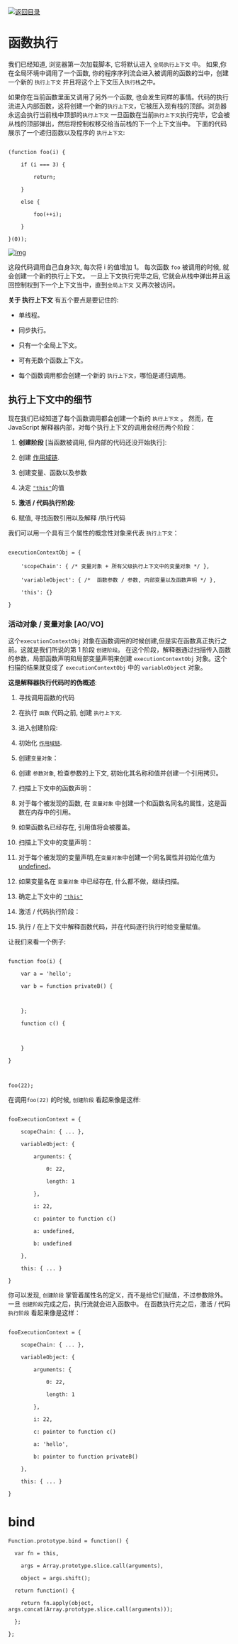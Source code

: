 [![返回目录](https://parg.co/USw)](https://parg.co/bxN) 
 
 
 

# 函数执行
我们已经知道, 浏览器第一次加载脚本, 它将默认进入 `全局执行上下文` 中。 如果,你在全局环境中调用了一个函数, 你的程序序列流会进入被调用的函数的当中，创建一个新的 `执行上下文` 并且将这个上下文压入`执行栈`之中。



如果你在当前函数里面又调用了另外一个函数, 也会发生同样的事情。代码的执行流进入内部函数，这将创建一个新的`执行上下文`，它被压入现有栈的顶部。浏览器永远会执行当前栈中顶部的`执行上下文` 一旦函数在当前`执行上下文`执行完毕，它会被从栈的顶部弹出，然后将控制权移交给当前栈的下一个上下文当中。 下面的代码展示了一个递归函数以及程序的 `执行上下文`:



```

(function foo(i) {

    if (i === 3) {

        return;

    }

    else {

        foo(++i);

    }

}(0));

```



[![img](http://p0.qhimg.com/t0151cc8a48b0da097c.gif)](http://p0.qhimg.com/t0151cc8a48b0da097c.gif)



这段代码调用自己自身3次, 每次将 i 的值增加 1。 每次函数 `foo` 被调用的时候, 就会创建一个新的执行上下文。 一旦上下文执行完毕之后, 它就会从栈中弹出并且返回控制权到下一个上下文当中，直到`全局上下文` 又再次被访问。



**关于 执行上下文** 有五个要点是要记住的:



- 单线程。

- 同步执行。

- 只有一个全局上下文。

- 可有无数个函数上下文。

- 每个函数调用都会创建一个新的 `执行上下文`，哪怕是递归调用。



## 执行上下文中的细节



现在我们已经知道了每个函数调用都会创建一个新的 `执行上下文` 。 然而，在 JavaScript 解释器内部，对每个执行上下文的调用会经历两个阶段：



1. **创建阶段** [当函数被调用, 但内部的代码还没开始执行]:

2. 创建 [作用域链](http://davidshariff.com/blog/javascript-scope-chain-and-closures/).

3. 创建变量、函数以及参数

4. 决定 [`"this"`](http://davidshariff.com/blog/javascript-this-keyword/)的值

5. **激活 / 代码执行阶段**:

6. 赋值, 寻找函数引用以及解释 /执行代码



我们可以用一个具有三个属性的概念性对象来代表 `执行上下文`：



```

executionContextObj = {

    'scopeChain': { /* 变量对象 + 所有父级执行上下文中的变量对象 */ },

    'variableObject': { /*  函数参数 / 参数, 内部变量以及函数声明 */ },

    'this': {}

}

```



### 活动对象 / 变量对象 [AO/VO]



这个`executionContextObj` 对象在函数调用的时候创建,但是实在函数真正执行之前。这就是我们所说的第 1 阶段 `创建阶段`。 在这个阶段，解释器通过扫描传入函数的参数，局部函数声明和局部变量声明来创建 `executionContextObj` 对象。这个扫描的结果就变成了 `executionContextObj` 中的 `variableObject` 对象。



**这是解释器执行代码时的伪概述**:



1. 寻找调用函数的代码

2. 在执行 `函数` 代码之前, 创建 `执行上下文`.

3. 进入创建阶段:

4. 初始化 [`作用域链`](http://davidshariff.com/blog/javascript-scope-chain-and-closures/).

5. 创建`变量对象`：

6. 创建 `参数对象`, 检查参数的上下文, 初始化其名称和值并创建一个引用拷贝。

7. 扫描上下文中的函数声明：

8. 对于每个被发现的函数, 在 `变量对象` 中创建一个和函数名同名的属性，这是函数在内存中的引用。

9. 如果函数名已经存在, 引用值将会被覆盖。

10. 扫描上下文中的变量声明：

11. 对于每个被发现的变量声明,在`变量对象`中创建一个同名属性并初始化值为 [undefined](http://davidshariff.com/blog/javascripts-undefined-explored/)。

12. 如果变量名在 `变量对象` 中已经存在, 什么都不做，继续扫描。

13. 确定上下文中的 [`"this"`](http://davidshariff.com/blog/javascript-this-keyword/)

14. 激活 / 代码执行阶段：

15. 执行 / 在上下文中解释函数代码，并在代码逐行执行时给变量赋值。



让我们来看一个例子:



```

function foo(i) {

    var a = 'hello';

    var b = function privateB() {



    };

    function c() {



    }

}



foo(22);

```



在调用`foo(22)` 的时候, `创建阶段` 看起来像是这样:



```

fooExecutionContext = {

    scopeChain: { ... },

    variableObject: {

        arguments: {

            0: 22,

            length: 1

        },

        i: 22,

        c: pointer to function c()

        a: undefined,

        b: undefined

    },

    this: { ... }

}

```



你可以发现, `创建阶段` 掌管着属性名的定义，而不是给它们赋值，不过参数除外。 一旦 `创建阶段`完成之后，执行流就会进入函数中。 在函数执行完之后，激活 / 代码 `执行阶段` 看起来像是这样：



```

fooExecutionContext = {

    scopeChain: { ... },

    variableObject: {

        arguments: {

            0: 22,

            length: 1

        },

        i: 22,

        c: pointer to function c()

        a: 'hello',

        b: pointer to function privateB()

    },

    this: { ... }

}

```



# bind
```
Function.prototype.bind = function() {

  var fn = this,

    args = Array.prototype.slice.call(arguments),

    object = args.shift();

  return function() {

    return fn.apply(object, args.concat(Array.prototype.slice.call(arguments)));

  };

};
```
